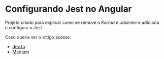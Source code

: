 # Configurando Jest no Angular

Projeto criado para explicar como se remove o *Karma* e *Jasmine* e adiciona e configura o *Jest*.

Caso queria ver o artigo acesse: 

- [dev.to](https://dev.to/lucasdevoliveira/configurando-jest-no-seu-projeto-com-angular-79a).
- [Medium](https://medium.com/me/stats/post/1ef2531b8988)
